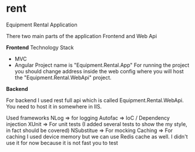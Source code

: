 # rent
Equipment Rental Application

There two main parts of the application Frontend and Web Api

**Frontend**
Technology Stack
- MVC
- Angular
Project name is "Equipment.Rental.App"
For running the project you should change address inside the web config where you will host the "Equipment.Rental.WebApi" project.
    <add key="ApiUrl" value="http://127.0.0.1"/>
    
**Backend**

For backend I used rest full api which is called Equipment.Rental.WebApi. You need to host it in somewhere in IIS.

Used frameworks
NLog => for logging
Autofac => IoC / Dependency injection
XUnit => For unit tests (I added several tests to show the my style, in fact should be covered)
NSubstitue => For mocking
Caching => For caching I used device memory but we can use Redis cache as well. I didn't use it for now because it is not fast you to test
